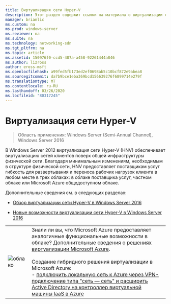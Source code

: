 ```yaml
---
title: Виртуализация сети Hyper-V
description: Этот раздел содержит ссылки на материалы о виртуализации сети Hyper-V в Windows Server 2016.
manager: brianlic
ms.custom: na
ms.prod: windows-server
ms.reviewer: na
ms.suite: na
ms.technology: networking-sdn
ms.tgt_pltfrm: na
ms.topic: article
ms.assetid: 150976f0-ccd5-487a-a458-92261444a846
ms.author: lizross
author: eross-msft
ms.openlocfilehash: a99fed5fb173ed2ef0698ab5c10bcf872e9abea8
ms.sourcegitcommit: da7b9bce1eba369bcd156639276f6899714e279f
ms.translationtype: MT
ms.contentlocale: ru-RU
ms.lasthandoff: 03/26/2020
ms.locfileid: "80317245"
---
```

# <a name="hyper-v-network-virtualization"></a>Виртуализация сети Hyper-V

>Область применения: Windows Server (Semi-Annual Channel), Windows Server 2016

В Windows Server 2012 виртуализация сети Hyper-V (HNV) обеспечивает виртуализацию сетей клиентов поверх общей инфраструктуры физической сети. Благодаря минимальным изменениям, необходимым в структуре физической сети, HNV предоставляет поставщикам услуг гибкость для развертывания и переноса рабочих нагрузок клиента в любом месте в трех облаках: в облаке поставщика услуг, частном облаке или Microsoft Azure общедоступном облаке.  
  
Дополнительные сведения см. в следующих разделах:  
  
-   [Обзор виртуализации сети Hyper-V в Windows Server 2016](../../../sdn/technologies/hyper-v-network-virtualization/hyperv-network-virtualization-overview-windows-server.md)  
  
-   [Новые возможности виртуализации сети Hyper-V в Windows Server 2016](../../../sdn/technologies/hyper-v-network-virtualization/whats-new-hyperv-network-virtualization-windows-server.md)  
  
|||  
|-|-|  
|![облако](../../../media/Hyper-V-Network-Virtualization/All_Symbols_Cloud.png)|Знали ли вы, что Microsoft Azure предоставляет аналогичные функциональные возможности в облаке? Дополнительные сведения о [решениях виртуализации Microsoft Azure](https://aka.ms/f9bh7g).<br /><br />Создание гибридного решения виртуализации в Microsoft Azure:<br />- [подключить локальную сеть к Azure через VPN-подключение типа "сеть — сеть" и расширить Active Directory на контроллер виртуальной машины IaaS в Azure](https://aka.ms/d1dinb)|  